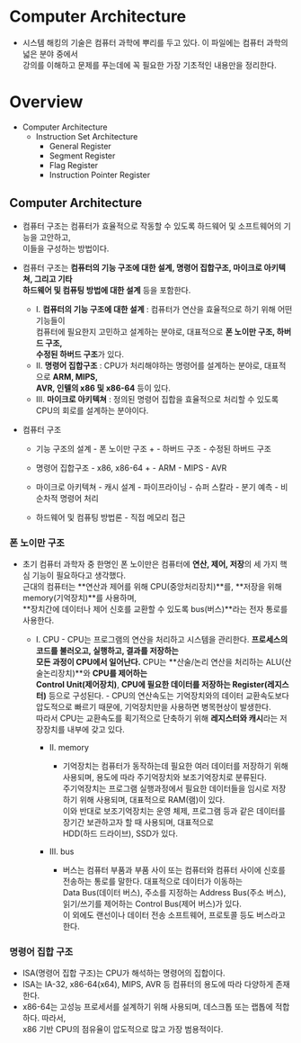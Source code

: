 # Computer Architecture
- 시스템 해킹의 기술은 컴퓨터 과학에 뿌리를 두고 있다. 이 파일에는 컴퓨터 과학의 넓은 분야 중에서  
  강의를 이해하고 문제를 푸는데에 꼭 필요한 가장 기초적인 내용만을 정리한다.

# Overview
- Computer Architecture
  - Instruction Set Architecture
    - General Register
    - Segment Register
    - Flag Register
    - Instruction Pointer Register

## Computer Architecture
- 컴퓨터 구조는 컴퓨터가 효율적으로 작동할 수 있도록 하드웨어 및 소프트웨어의 기능을 고안하고,  
  이들을 구성하는 방법이다.
- 컴퓨터 구조는 **컴퓨터의 기능 구조에 대한 설계, 명령어 집합구조, 마이크로 아키텍쳐, 그리고 기타  
  하드웨어 및 컴퓨팅 방법에 대한 설계** 등을 포함한다.
  - I. **컴퓨터의 기능 구조에 대한 설계** : 컴퓨터가 연산을 효율적으로 하기 위해 어떤 기능들이  
       컴퓨터에 필요한지 고민하고 설계하는 분야로, 대표적으로 **폰 노이만 구조, 하버드 구조,  
	   수정된 하버드 구조**가 있다.
  - II. **명령어 집합구조** : CPU가 처리해야하는 명령어를 설계하는 분야로, 대표적으로 **ARM, MIPS,  
		AVR, 인텔의 x86 및 x86-64** 등이 있다.
  - III. **마이크로 아키텍쳐** : 정의된 명령어 집합을 효율적으로 처리할 수 있도록 CPU의 회로를 설계하는 분야이다.

- 컴퓨터 구조
  - 기능 구조의 설계
		- 폰 노이만 구조 +
		- 하버드 구조
		- 수정된 하버드 구조

  - 명령어 집합구조
		- x86, x86-64 + 
		- ARM
		- MIPS
		- AVR

  - 마이크로 아키텍쳐
		- 캐시 설계
		- 파이프라이닝
		- 슈퍼 스칼라
		- 분기 예측
		- 비순차적 명령어 처리

  - 하드웨어 및 컴퓨팅 방법론
		- 직접 메모리 접근

### 폰 노이만 구조
- 초기 컴퓨터 과학자 중 한명인 폰 노이만은 컴퓨터에 **연산, 제어, 저장**의 세 가지 핵심 기능이 필요하다고 생각했다.  
  근대의 컴퓨터는 **연산과 제어를 위해 CPU(중앙처리장치)**를, **저장을 위해 memory(기억장치)**를 사용하며,  
  **장치간에 데이터나 제어 신호를 교환할 수 있도록 bus(버스)**라는 전자 통로를 사용한다.
  - I. CPU
		- CPU는 프로그램의 연산을 처리하고 시스템을 관리한다. **프로세스의 코드를 불러오고, 실행하고, 결과를 저장하는  
			모든 과정이 CPU에서 일어난다.** CPU는 **산술/논리 연산을 처리하는 ALU(산술논리장치)**와 **CPU를 제어하는  
			Control Unit(제어장치)**, **CPU에 필요한 데이터를 저장하는 Register(레지스터)** 등으로 구성된다.
		- CPU의 연산속도는 기억장치와의 데이터 교환속도보다 압도적으로 빠르기 때문에, 기억장치만을 사용하면 병목현상이 발생한다.  
			따라서 CPU는 교환속도를 획기적으로 단축하기 위해 **레지스터와 캐시**라는 저장장치를 내부에 갖고 있다.

	- II. memory
		- 기억장치는 컴퓨터가 동작하는데 필요한 여러 데이터를 저장하기 위해 사용되며, 용도에 따라 주기억장치와 보조기억장치로 분류된다.  
			주기억장치는 프로그램 실행과정에서 필요한 데이터들을 임시로 저장하기 위해 사용되며, 대표적으로 RAM(램)이 있다.  
			이와 반대로 보조기억장치는 운영 체제, 프로그램 등과 같은 데이터를 장기간 보관하고자 할 때 사용되며, 대표적으로  
			HDD(하드 드라이브), SSD가 있다.

	- III. bus
		- 버스는 컴퓨터 부품과 부품 사이 또는 컴퓨터와 컴퓨터 사이에 신호를 전송하는 통로를 말한다. 대표적으로 데이터가 이동하는  
			Data Bus(데이터 버스), 주소를 지정하는 Address Bus(주소 버스), 읽기/쓰기를 제어하는 Control Bus(제어 버스)가 있다.  
			이 외에도 랜선이나 데이터 전송 소프트웨어, 프로토콜 등도 버스라고 한다.

### 명령어 집합 구조
- ISA(명령어 집합 구조)는 CPU가 해석하는 명령어의 집합이다.
- ISA는 IA-32, x86-64(x64), MIPS, AVR 등 컴퓨터의 용도에 따라 다양하게 존재한다.
- x86-64는 고성능 프로세서를 설계하기 위해 사용되며, 데스크톱 또는 랩톱에 적합하다. 따라서,  
	x86 기반 CPU의 점유율이 압도적으로 많고 가장 범용적이다.
			









